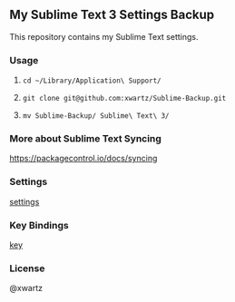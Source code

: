 
## My Sublime Text 3 Settings Backup

This repository contains my Sublime Text settings.

### Usage

1. `cd ~/Library/Application\ Support/`

2. `git clone git@github.com:xwartz/Sublime-Backup.git`

3. `mv Sublime-Backup/ Sublime\ Text\ 3/`

### More about Sublime Text Syncing
https://packagecontrol.io/docs/syncing

### Settings
[settings](./settings.json)


### Key Bindings
[key](./key_bindings.json)


### License
@xwartz
